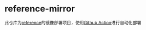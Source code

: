 # reference-mirror

  此仓库为[reference](https://github.com/jaywcjlove/reference)的镜像部署项目，使用[Github Action](https://docs.github.com/zh/actions)进行自动化部署